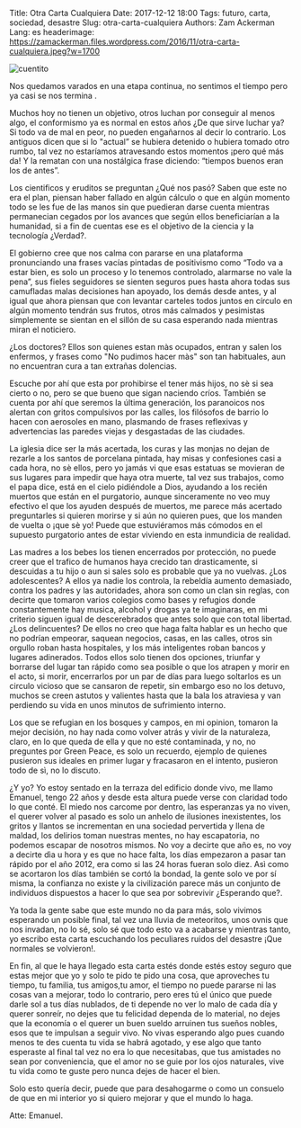 Title: Otra Carta Cualquiera
Date: 2017-12-12 18:00
Tags: futuro, carta, sociedad, desastre
Slug: otra-carta-cualquiera
Authors: Zam Ackerman
Lang: es
headerimage: https://zamackerman.files.wordpress.com/2016/11/otra-carta-cualquiera.jpeg?w=1700

![cuentito](https://zamackerman.files.wordpress.com/2016/11/otra-carta-cualquiera.jpeg?w=1700)

Nos quedamos varados en una etapa continua, no sentimos el tiempo pero ya casi se nos termina .

Muchos hoy no tienen un objetivo, otros luchan por  conseguir al menos algo, el conformismo ya es normal en estos años ¿De que sirve luchar ya? Si todo va de mal en peor, no pueden engañarnos al decir lo contrario. Los antiguos dicen que si lo "actual” se hubiera detenido o hubiera tomado otro rumbo, tal vez no estaríamos atravesando estos momentos ¡pero qué más da! Y la rematan con una nostálgica frase diciendo: “tiempos buenos eran los de antes”.

Los cientificos y eruditos se preguntan ¿Qué nos pasó? Saben que este no era el plan, piensan haber fallado en algún cálculo o que en algún momento todo se les fue de las manos sin que puedieran darse cuenta mientras permanecian cegados por los avances que según  ellos beneficiarían a la humanidad, si a fin de cuentas ese es el objetivo de la ciencia y la tecnología ¿Verdad?.

El gobierno cree que nos calma con pararse en una plataforma pronunciando una frases vacías pintadas de positivismo como “Todo va a estar bien, es solo un proceso y lo tenemos controlado, alarmarse no vale la pena”, sus fieles seguidores se sienten seguros pues hasta ahora todas sus camufladas malas decisiones han apoyado, los demás desde antes, y al igual que ahora piensan que con levantar carteles todos juntos en círculo en algún momento tendrán sus frutos, otros más calmados y pesimistas simplemente se sientan en el sillón de su casa esperando nada mientras miran el noticiero. 

¿Los doctores? Ellos son quienes estan màs ocupados, entran y salen los enfermos, y frases como "No pudimos hacer màs" son tan habituales, aun no encuentran cura a tan extrañas dolencias. 

Escuche por ahí que esta por prohibirse el tener más hijos, no sè si sea cierto o no, pero se que bueno que sigan naciendo críos. También se cuenta por ahí que seremos la última generación, los paranoicos nos alertan con gritos compulsivos por las calles, los filósofos de barrio lo hacen con aerosoles en mano, plasmando de frases reflexivas y advertencias las paredes viejas y desgastadas de las ciudades.

La iglesia dice ser la más acertada, los curas y las monjas no dejan de rezarle a los santos de porcelana pintada, hay misas y confesiones casi a cada hora, no sè ellos, pero yo jamás vi que esas estatuas se movieran de sus lugares para impedir que haya otra muerte, tal vez sus trabajos, como el papa dice, está en el cielo pidiéndole a Dios, ayudando a los recién muertos que están en el purgatorio, aunque sinceramente no veo muy efectivo el que los ayuden después de muertos,  me parece más acertado preguntarles si quieren morirse y si aún no quieren pues, que los manden de vuelta o ¡que sè yo! Puede que estuviéramos más cómodos en el supuesto purgatorio antes de estar viviendo en esta inmundicia de realidad. 

Las madres a los bebes los tienen encerrados por protección, no puede creer que el trafico de humanos haya crecido tan drasticamente, si descuidas a tu hijo o aun si sales solo es probable que ya no vuelvas. ¿Los adolescentes? A ellos ya nadie los controla, la rebeldía aumento demasiado, contra los padres y las autoridades, ahora son como un clan sin reglas, con decirte que tomaron varios colegios como bases y refugios donde constantemente hay musica, alcohol y drogas ya te imaginaras, en mi criterio siguen igual de descerebrados que antes solo que con total libertad.  ¿Los delincuentes? De ellos no creo que haga falta hablar es un hecho que no podrían empeorar, saquean negocios, casas, en las calles, otros sin orgullo roban hasta hospitales, y los más inteligentes roban bancos y lugares adinerados. Todos ellos solo tienen dos opciones, triunfar y borrarse del lugar tan rápido como sea posible o que los atrapen y morir en el acto, si morir, encerrarlos por un par de días para luego soltarlos es un circulo vicioso que se cansaron de repetir, sin embargo  eso no los detuvo,  muchos se creen astutos y valientes hasta que la bala los atraviesa y van perdiendo su vida en unos minutos de sufrimiento interno.

Los que se refugian en los bosques y campos, en mi opinion, tomaron la mejor decisión, no hay nada como volver atrás y vivir de la naturaleza, claro, en lo que queda de ella y que no esté contaminada, y no, no preguntes por Green Peace, es solo un recuerdo, ejemplo de quienes pusieron sus ideales en primer lugar y fracasaron en el intento, pusieron todo de sì, no lo discuto. 

¿Y yo? Yo estoy sentado en la terraza del edificio donde vivo, me llamo Emanuel, tengo 22 años y desde esta altura puede verse con claridad todo lo que conté. El miedo nos carcome por dentro, las esperanzas ya no viven, el querer volver al pasado es solo un anhelo de ilusiones inexistentes, los gritos y llantos se incrementan en una sociedad pervertida y llena de maldad, los delirios toman nuestras mentes, no hay escapatoria, no podemos escapar de nosotros mismos. No voy a decirte que año es, no voy a decirte dìa u hora y es que no hace falta, los días empezaron a pasar tan rápido por el año 2012, era como si las 24 horas fueran solo diez. Asì como se acortaron los días también se cortó la bondad, la gente solo ve por sí misma, la confianza no existe y la civilización parece más un conjunto de individuos dispuestos a hacer lo que sea por sobrevivir ¿Esperando que?.

Ya toda la gente sabe que este mundo no da para más, solo vivimos esperando un posible final, tal vez una lluvia de meteoritos, unos ovnis que nos invadan, no lo sé, solo sé que todo esto va a acabarse y mientras tanto, yo escribo esta carta escuchando los peculiares ruidos del desastre ¡Que normales se volvieron!.

En fin, al que le haya llegado esta carta estés donde estés estoy seguro que estas mejor que yo y solo te pido te pido una cosa, que aproveches tu  tiempo, tu familia, tus amigos,tu amor,  el tiempo no puede pararse ni las cosas van a mejorar, todo lo contrario, pero eres tú el único que puede darle sol a tus días nublados, de ti depende no ver lo malo de cada día y querer sonreír, no dejes que tu felicidad dependa de lo material, no dejes que la economía o el querer un buen sueldo arruinen tus sueños nobles, esos que te impulsan a seguir vivo. No vivas esperando algo pues cuando menos te des cuenta tu vida se habrá agotado, y ese algo que tanto esperaste al final tal vez no era lo que necesitabas, que tus amistades no sean por conveniencia, que el amor no se guie por los ojos naturales, vive tu vida como te guste pero nunca dejes de hacer el bien.

Solo esto quería decir, puede que para desahogarme o como un consuelo de que en mi interior yo si quiero mejorar y que el mundo lo haga. 


Atte: Emanuel.
